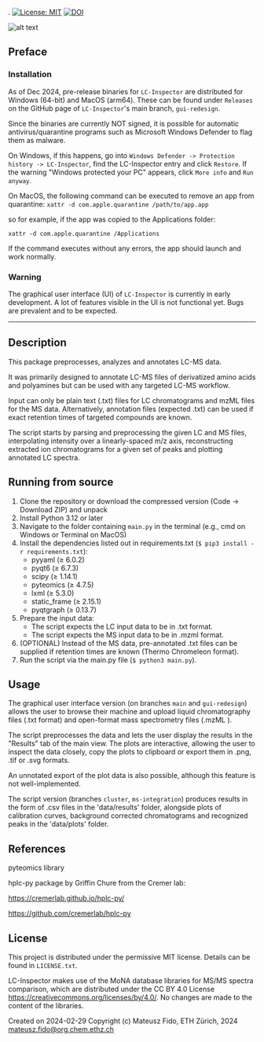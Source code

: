 .
[![License: MIT](https://img.shields.io/badge/License-MIT_License-green)](https://mit-license.org/)
[![DOI](https://zenodo.org/badge/DOI/10.5281/zenodo.13990448.svg)](https://doi.org/10.5281/zenodo.13990448)

![alt text](https://github.com/MateuszFido/LC-Inspector/blob/gui-redesign/resources/logo.png?raw=true)

## Preface

### Installation

As of Dec 2024, pre-release binaries for `LC-Inspector` are distributed for Windows (64-bit) and MacOS (arm64). These can be found under `Releases` on the GitHub page of `LC-Inspector`'s main branch, `gui-redesign`. 

Since the binaries are currently NOT signed, it is possible for automatic antivirus/quarantine programs such as Microsoft Windows Defender to flag them as malware. 

On Windows, if this happens, go into `Windows Defender -> Protection history -> LC-Inspector`, find the LC-Inspector entry and click `Restore`. If the warning "Windows protected your PC" appears, click `More info` and `Run anyway`.  

On MacOS, the following command can be executed to remove an app from quarantine: 
`xattr -d com.apple.quarantine /path/to/app.app`

so for example, if the app was copied to the Applications folder:

`xattr -d com.apple.quarantine /Applications`

If the command executes without any errors, the app should launch and work normally.

### Warning 

The graphical user interface (UI) of `LC-Inspector` is currently in early development. A lot of features visible in the UI is not functional yet. Bugs are prevalent and to be expected.

------

## Description
This package preprocesses, analyzes and annotates LC-MS data. 

It was primarily designed to annotate LC-MS files of derivatized amino acids and polyamines but can be used with any targeted LC-MS workflow.

Input can only be plain text (.txt) files for LC chromatograms and mzML files for the MS data. Alternatively, annotation files (expected .txt) can be used if exact retention times of targeted compounds are known. 

The script starts by parsing and preprocessing the given LC and MS files, interpolating intensity over a linearly-spaced m/z axis, reconstructing extracted ion chromatograms for a given set of peaks and plotting annotated LC spectra. 

## Running from source
1. Clone the repository or download the compressed version (Code -> Download ZIP) and unpack
2. Install Python 3.12 or later
3. Navigate to the folder containing ```main.py``` in the terminal (e.g., cmd on Windows or Terminal on MacOS)
3. Install the dependencies listed out in requirements.txt (```$ pip3 install -r requirements.txt```):
    - pyyaml (≥ 6.0.2)
    - pyqt6 (≥ 6.7.3)
    - scipy (≥ 1.14.1)
    - pyteomics (≥ 4.7.5)
    - lxml (≥ 5.3.0)
    - static_frame (≥ 2.15.1)
    - pyqtgraph (≥ 0.13.7)
4. Prepare the input data:
    - The script expects the LC input data to be in .txt format.
    - The script expects the MS input data to be in .mzml format.
5. (OPTIONAL) Instead of the MS data, pre-annotated .txt files can be supplied if retention times are known (Thermo Chromeleon format).
6. Run the script via the main.py file (```$ python3 main.py```).

## Usage
The graphical user interface version (on branches `main` and `gui-redesign`) allows the user to browse their machine and upload liquid chromatography files (.txt format) and open-format mass spectrometry files (.mzML ). 

The script preprocesses the data and lets the user display the results in the "Results" tab of the main view. The plots are interactive, allowing the user to inspect the data closely, copy the plots to clipboard or export them in .png, .tif or .svg formats. 

An unnotated export of the plot data is also possible, although this feature is not well-implemented. 

The script version (branches `cluster`, `ms-integration`) produces results in the form of .csv files in the 'data/results' folder, alongside plots of calibration curves, background corrected chromatograms and recognized peaks in the 'data/plots' folder. 


## References

pyteomics library 

hplc-py package by Griffin Chure from the Cremer lab:

https://cremerlab.github.io/hplc-py/

https://github.com/cremerlab/hplc-py

## License

This project is distributed under the permissive MIT license. Details can be found in `LICENSE.txt`.

LC-Inspector makes use of the MoNA database libraries for MS/MS spectra comparison, which are distributed under the CC BY 4.0 License https://creativecommons.org/licenses/by/4.0/. No changes are made to the content of the libraries.

Created on 2024-02-29
Copyright (c) Mateusz Fido, ETH Zürich, 2024
mateusz.fido@org.chem.ethz.ch

